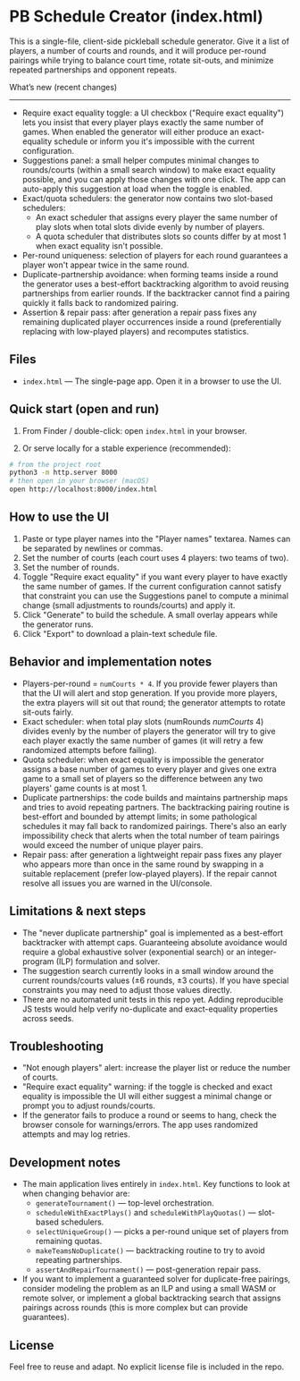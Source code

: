 
PB Schedule Creator (index.html)
================================

This is a single-file, client-side pickleball schedule generator. Give it a list of players, a number of courts and rounds, and it will produce per-round pairings while trying to balance court time, rotate sit-outs, and minimize repeated partnerships and opponent repeats.

What’s new (recent changes)

---------------------------

- Require exact equality toggle: a UI checkbox ("Require exact equality") lets you insist that every player plays exactly the same number of games. When enabled the generator will either produce an exact-equality schedule or inform you it's impossible with the current configuration.
- Suggestions panel: a small helper computes minimal changes to rounds/courts (within a small search window) to make exact equality possible, and you can apply those changes with one click. The app can auto-apply this suggestion at load when the toggle is enabled.
- Exact/quota schedulers: the generator now contains two slot-based schedulers:
  - An exact scheduler that assigns every player the same number of play slots when total slots divide evenly by number of players.
  - A quota scheduler that distributes slots so counts differ by at most 1 when exact equality isn't possible.
- Per-round uniqueness: selection of players for each round guarantees a player won't appear twice in the same round.
- Duplicate-partnership avoidance: when forming teams inside a round the generator uses a best-effort backtracking algorithm to avoid reusing partnerships from earlier rounds. If the backtracker cannot find a pairing quickly it falls back to randomized pairing.
- Assertion & repair pass: after generation a repair pass fixes any remaining duplicated player occurrences inside a round (preferentially replacing with low-played players) and recomputes statistics.

Files
-----

- `index.html` — The single-page app. Open it in a browser to use the UI.

Quick start (open and run)
-------------------------

1. From Finder / double-click: open `index.html` in your browser.

2. Or serve locally for a stable experience (recommended):

```bash
# from the project root
python3 -m http.server 8000
# then open in your browser (macOS)
open http://localhost:8000/index.html
```

How to use the UI
-----------------

1. Paste or type player names into the "Player names" textarea. Names can be separated by newlines or commas.
2. Set the number of courts (each court uses 4 players: two teams of two).
3. Set the number of rounds.
4. Toggle "Require exact equality" if you want every player to have exactly the same number of games. If the current configuration cannot satisfy that constraint you can use the Suggestions panel to compute a minimal change (small adjustments to rounds/courts) and apply it.
5. Click "Generate" to build the schedule. A small overlay appears while the generator runs.
6. Click "Export" to download a plain-text schedule file.

Behavior and implementation notes
---------------------------------

- Players-per-round = `numCourts * 4`. If you provide fewer players than that the UI will alert and stop generation. If you provide more players, the extra players will sit out that round; the generator attempts to rotate sit-outs fairly.
- Exact scheduler: when total play slots (numRounds *numCourts* 4) divides evenly by the number of players the generator will try to give each player exactly the same number of games (it will retry a few randomized attempts before failing).
- Quota scheduler: when exact equality is impossible the generator assigns a base number of games to every player and gives one extra game to a small set of players so the difference between any two players' game counts is at most 1.
- Duplicate partnerships: the code builds and maintains partnership maps and tries to avoid repeating partners. The backtracking pairing routine is best-effort and bounded by attempt limits; in some pathological schedules it may fall back to randomized pairings. There's also an early impossibility check that alerts when the total number of team pairings would exceed the number of unique player pairs.
- Repair pass: after generation a lightweight repair pass fixes any player who appears more than once in the same round by swapping in a suitable replacement (prefer low-played players). If the repair cannot resolve all issues you are warned in the UI/console.

Limitations & next steps
------------------------

- The "never duplicate partnership" goal is implemented as a best-effort backtracker with attempt caps. Guaranteeing absolute avoidance would require a global exhaustive solver (exponential search) or an integer-program (ILP) formulation and solver.
- The suggestion search currently looks in a small window around the current rounds/courts values (±6 rounds, ±3 courts). If you have special constraints you may need to adjust those values directly.
- There are no automated unit tests in this repo yet. Adding reproducible JS tests would help verify no-duplicate and exact-equality properties across seeds.

Troubleshooting
---------------

- "Not enough players" alert: increase the player list or reduce the number of courts.
- "Require exact equality" warning: if the toggle is checked and exact equality is impossible the UI will either suggest a minimal change or prompt you to adjust rounds/courts.
- If the generator fails to produce a round or seems to hang, check the browser console for warnings/errors. The app uses randomized attempts and may log retries.

Development notes
-----------------

- The main application lives entirely in `index.html`. Key functions to look at when changing behavior are:
  - `generateTournament()` — top-level orchestration.
  - `scheduleWithExactPlays()` and `scheduleWithPlayQuotas()` — slot-based schedulers.
  - `selectUniqueGroup()` — picks a per-round unique set of players from remaining quotas.
  - `makeTeamsNoDuplicate()` — backtracking routine to try to avoid repeating partnerships.
  - `assertAndRepairTournament()` — post-generation repair pass.
- If you want to implement a guaranteed solver for duplicate-free pairings, consider modeling the problem as an ILP and using a small WASM or remote solver, or implement a global backtracking search that assigns pairings across rounds (this is more complex but can provide guarantees).

License
-------

Feel free to reuse and adapt. No explicit license file is included in the repo.
